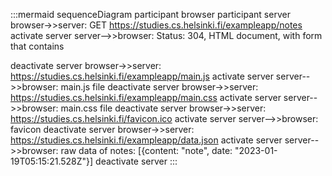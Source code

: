 :::mermaid
sequenceDiagram
    participant browser
    participant server
    browser->>server: GET https://studies.cs.helsinki.fi/exampleapp/notes 
    activate server
    server-->>browser: Status: 304, HTML document, with form that contains <form action='/exampleapp/new_note' method='POST'>
    deactivate server
    browser->>server: https://studies.cs.helsinki.fi/exampleapp/main.js
    activate server
    server-->>browser: main.js file
    deactivate server
    browser->>server: https://studies.cs.helsinki.fi/exampleapp/main.css 
    activate server
    server-->>browser: main.css file
    deactivate server
    browser->>server: https://studies.cs.helsinki.fi/favicon.ico
    activate server
    server-->>browser: favicon
    deactivate server
    browser->>server: https://studies.cs.helsinki.fi/exampleapp/data.json
    activate server
    server-->>browser: raw data of notes: [{content: "note", date: "2023-01-19T05:15:21.528Z"}]
    deactivate server
:::
